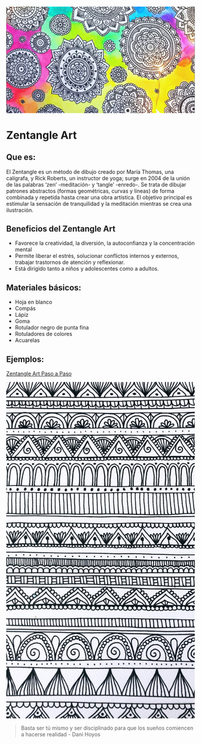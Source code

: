 ![mandala](mandalas.jpg)

# Zentangle Art
## Que es:
El Zentangle es un método de dibujo creado por María Thomas, una calígrafa, y Rick Roberts, un instructor de yoga; surge en 2004 de la unión de las palabras ‘zen’ -meditación- y ‘tangle’ -enredo-. Se trata de dibujar patrones abstractos (formas geométricas, curvas y líneas) de forma combinada y repetida hasta crear una obra artística. El objetivo principal es estimular la sensación de tranquilidad y la meditación mientras se crea una ilustración.
## Beneficios del Zentangle Art 
- Favorece la creatividad, la diversión, la autoconfianza y la concentración mental
- Permite liberar el estrés, solucionar conflictos internos y externos, trabajar trastornos de atención y reflexionar. 
- Está dirigido tanto a niños y adolescentes como a adultos. 

## Materiales básicos:
- Hoja en blanco
- Compás
- Lápiz
- Goma
- Rotulador negro de punta fina
- Rotuladores de colores
- Acuarelas

## Ejemplos:

[Zentangle Art Paso a Paso](https://youtu.be/12yvV-DEk34)

![patrones](patrones.jpg)
> Basta ser tú mismo y ser disciplinado para que los sueños comiencen a hacerse realidad - Dani Hoyos